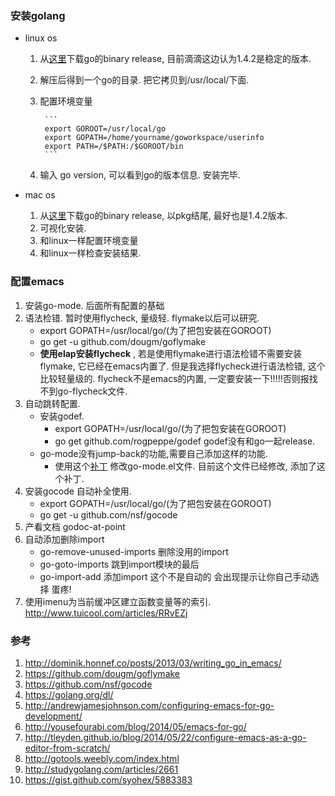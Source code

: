 ### 安装golang
+ linux os

    1. 从[这里](https://golang.org/dl/)下载go的binary release, 目前滴滴这边认为1.4.2是稳定的版本.
    2. 解压后得到一个go的目录. 把它拷贝到/usr/local/下面.
    3. 配置环境变量
    
            ```
            export GOROOT=/usr/local/go
            export GOPATH=/home/yourname/goworkspace/userinfo
            export PATH=/$PATH:/$GOROOT/bin
            ```
       
    4. 输入 go version, 可以看到go的版本信息. 安装完毕.
       
+ mac os
    1. 从[这里](https://golang.org/dl/)下载go的binary release, 以pkg结尾, 最好也是1.4.2版本.
    2. 可视化安装.
    3. 和linux一样配置环境变量
    4. 和linux一样检查安装结果.
    
### 配置emacs
1. 安装go-mode. 后面所有配置的基础
2. 语法检错. 暂时使用flycheck, 量级轻. flymake以后可以研究.
    + export GOPATH=/usr/local/go/(为了把包安装在GOROOT)
    + go get -u github.com/dougm/goflymake
    + **使用elap安装flycheck** , 若是使用flymake进行语法检错不需要安装flymake, 它已经在emacs内置了. 但是我选择flycheck进行语法检错, 这个比较轻量级的. flycheck不是emacs的内置, 一定要安装一下!!!!!否则报找不到go-flycheck文件.
3. 自动跳转配置.
    + 安装godef.
        - export GOPATH=/usr/local/go/(为了把包安装在GOROOT) 
        - go get github.com/rogpeppe/godef     godef没有和go一起release.
    + go-mode没有jump-back的功能,需要自己添加这样的功能.
        - 使用这个[补丁](https://gist.github.com/syohex/5883383) 修改go-mode.el文件. 目前这个文件已经修改, 添加了这个补丁.
4. 安装gocode 自动补全使用.
    - export GOPATH=/usr/local/go/(为了把包安装在GOROOT)
    - go get -u github.com/nsf/gocode
5. 产看文档 godoc-at-point
6. 自动添加删除import
    + go-remove-unused-imports 删除没用的import
    + go-goto-imports 跳到import模块的最后
    + go-import-add 添加import 这个不是自动的 会出现提示让你自己手动选择 蛋疼!
7. 使用imenu为当前缓冲区建立函数变量等的索引.  
http://www.tuicool.com/articles/RRvEZj

### 参考
1. http://dominik.honnef.co/posts/2013/03/writing_go_in_emacs/
2. https://github.com/dougm/goflymake
3. https://github.com/nsf/gocode
3. https://golang.org/dl/
4. http://andrewjamesjohnson.com/configuring-emacs-for-go-development/
5. http://yousefourabi.com/blog/2014/05/emacs-for-go/
6. http://tleyden.github.io/blog/2014/05/22/configure-emacs-as-a-go-editor-from-scratch/
7. http://gotools.weebly.com/index.html
8. http://studygolang.com/articles/2661
9. https://gist.github.com/syohex/5883383
